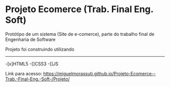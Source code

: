 # Projeto Ecomerce (Trab. Final Eng. Soft)
 Protótipo de um sistema (Site de e-comerce), parte do trabalho final de Engenharia de Software
 
 Projeto foi construindo utilizando
 ***
 -[x]HTML5
 -[]CSS3 
 -[]JS
 
 Link para acesso: https://miguelmorassuti.github.io/Projeto-Ecomerce--Trab.-Final-Eng.-Soft-/Projeto/
